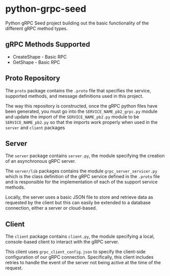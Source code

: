# python-grpc-seed
Python gRPC Seed project building out the basic functionality of the different gRPC method types.

## gRPC Methods Supported
* CreateShape - Basic RPC
* GetShape - Basic RPC

## Proto Repository
The `proto` package contains the `.proto` file that specifies the service, supported methods,
and message definitions used in this project.

The way this repository is constructed, once the gRPC python files have been generated, you must go
into the `SERVICE_NAME_pb2_grpc.py` module and update the import of the `SERVICE_NAME_pb2.py` module
to be `SERVICE_NAME_pb2.py` so that the imports work properly when used in the `server` and `client` packages

## Server
The `server` package contains `server.py`, the module specifying the creation of an asynchronous
gRPC server.

The `server/lib` packages contains the module `grpc_server_servicer.py` which is the class definition
of the gRPC service defined in the `.proto` file and is responsible for the implementation of each of
the support service methods.

Locally, the server uses a basic JSON file to store and retrieve data as requested by the client but
this can easily be extended to a database connection, either a server or cloud-based.

## Client
The `client` package contains `client.py`, the module specifying a local, console-based client to
interact with the gRPC server.

This client uses `grpc_client_config.json` to specify the client-side configuration of our gRPC
connection. Specifically, this client includes retries to handle the event of the server not
being active at the time of the request.